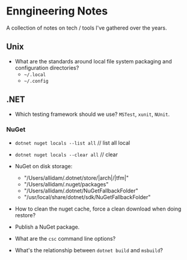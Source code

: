 # Enngineering Notes

A collection of notes on tech / tools I've gathered over the years.




## Unix 

* What are the standards around local file system packaging and configuration directories?
  * `~/.local`
  * `~/.config`

## .NET 

* Which testing framework should we use? `MSTest`, `xunit`, `NUnit`.

### NuGet 

* `dotnet nuget locals --list all`   // list all local 
* `dotnet nuget locals --clear all`  // clear 


* NuGet on disk storage:
  * "/Users/allidam/.dotnet/store/|arch|/|tfm|"
  * "/Users/allidam/.nuget/packages"
  * "/Users/allidam/.dotnet/NuGetFallbackFolder"
  * "/usr/local/share/dotnet/sdk/NuGetFallbackFolder"

* How to clean the nuget cache, force a clean download when doing restore?
* Publish a NuGet package.


* What are the `csc` command line options?
* What's the relationship between `dotnet build` and `msbuild`?
